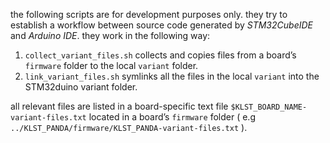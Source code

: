 the following scripts are for development purposes only. they try to establish a workflow between source code generated by *STM32CubeIDE* and *Arduino IDE*. they work in the following way:

1. `collect_variant_files.sh` collects and copies files from a board’s `firmware` folder to the local `variant` folder. 
2. `link_variant_files.sh‌` symlinks all the files in the local `variant` into the STM32duino variant folder.

all relevant files are listed in a board-specific text file `$KLST_BOARD_NAME-variant-files.txt` located in a board’s `firmware` folder ( e.g `../KLST_PANDA/firmware/KLST_PANDA-variant-files.txt` ).
